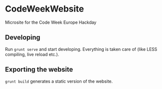 CodeWeekWebsite
===============

Microsite for the Code Week Europe Hackday

## Developing
Run `grunt serve` and start developing. Everything is taken care of (like LESS compiling, live reload etc.).

## Exporting the website
`grunt build` generates a static version of the website.
